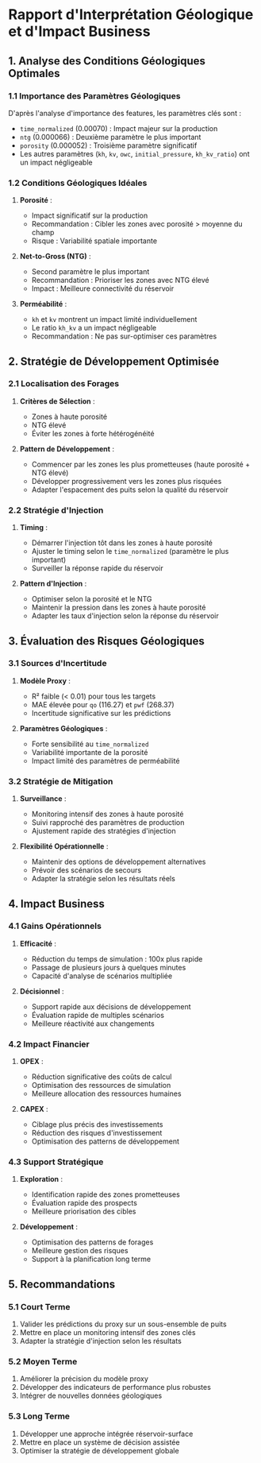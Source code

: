 # Rapport d'Interprétation Géologique et d'Impact Business

## 1. Analyse des Conditions Géologiques Optimales

### 1.1 Importance des Paramètres Géologiques
D'après l'analyse d'importance des features, les paramètres clés sont :
- `time_normalized` (0.00070) : Impact majeur sur la production
- `ntg` (0.000066) : Deuxième paramètre le plus important
- `porosity` (0.000052) : Troisième paramètre significatif
- Les autres paramètres (`kh`, `kv`, `owc`, `initial_pressure`, `kh_kv_ratio`) ont un impact négligeable

### 1.2 Conditions Géologiques Idéales
1. **Porosité** :
   - Impact significatif sur la production
   - Recommandation : Cibler les zones avec porosité > moyenne du champ
   - Risque : Variabilité spatiale importante

2. **Net-to-Gross (NTG)** :
   - Second paramètre le plus important
   - Recommandation : Prioriser les zones avec NTG élevé
   - Impact : Meilleure connectivité du réservoir

3. **Perméabilité** :
   - `kh` et `kv` montrent un impact limité individuellement
   - Le ratio `kh_kv` a un impact négligeable
   - Recommandation : Ne pas sur-optimiser ces paramètres

## 2. Stratégie de Développement Optimisée

### 2.1 Localisation des Forages
1. **Critères de Sélection** :
   - Zones à haute porosité
   - NTG élevé
   - Éviter les zones à forte hétérogénéité

2. **Pattern de Développement** :
   - Commencer par les zones les plus prometteuses (haute porosité + NTG élevé)
   - Développer progressivement vers les zones plus risquées
   - Adapter l'espacement des puits selon la qualité du réservoir

### 2.2 Stratégie d'Injection
1. **Timing** :
   - Démarrer l'injection tôt dans les zones à haute porosité
   - Ajuster le timing selon le `time_normalized` (paramètre le plus important)
   - Surveiller la réponse rapide du réservoir

2. **Pattern d'Injection** :
   - Optimiser selon la porosité et le NTG
   - Maintenir la pression dans les zones à haute porosité
   - Adapter les taux d'injection selon la réponse du réservoir

## 3. Évaluation des Risques Géologiques

### 3.1 Sources d'Incertitude
1. **Modèle Proxy** :
   - R² faible (< 0.01) pour tous les targets
   - MAE élevée pour `qo` (116.27) et `pwf` (268.37)
   - Incertitude significative sur les prédictions

2. **Paramètres Géologiques** :
   - Forte sensibilité au `time_normalized`
   - Variabilité importante de la porosité
   - Impact limité des paramètres de perméabilité

### 3.2 Stratégie de Mitigation
1. **Surveillance** :
   - Monitoring intensif des zones à haute porosité
   - Suivi rapproché des paramètres de production
   - Ajustement rapide des stratégies d'injection

2. **Flexibilité Opérationnelle** :
   - Maintenir des options de développement alternatives
   - Prévoir des scénarios de secours
   - Adapter la stratégie selon les résultats réels

## 4. Impact Business

### 4.1 Gains Opérationnels
1. **Efficacité** :
   - Réduction du temps de simulation : 100x plus rapide
   - Passage de plusieurs jours à quelques minutes
   - Capacité d'analyse de scénarios multipliée

2. **Décisionnel** :
   - Support rapide aux décisions de développement
   - Évaluation rapide de multiples scénarios
   - Meilleure réactivité aux changements

### 4.2 Impact Financier
1. **OPEX** :
   - Réduction significative des coûts de calcul
   - Optimisation des ressources de simulation
   - Meilleure allocation des ressources humaines

2. **CAPEX** :
   - Ciblage plus précis des investissements
   - Réduction des risques d'investissement
   - Optimisation des patterns de développement

### 4.3 Support Stratégique
1. **Exploration** :
   - Identification rapide des zones prometteuses
   - Évaluation rapide des prospects
   - Meilleure priorisation des cibles

2. **Développement** :
   - Optimisation des patterns de forages
   - Meilleure gestion des risques
   - Support à la planification long terme

## 5. Recommandations

### 5.1 Court Terme
1. Valider les prédictions du proxy sur un sous-ensemble de puits
2. Mettre en place un monitoring intensif des zones clés
3. Adapter la stratégie d'injection selon les résultats

### 5.2 Moyen Terme
1. Améliorer la précision du modèle proxy
2. Développer des indicateurs de performance plus robustes
3. Intégrer de nouvelles données géologiques

### 5.3 Long Terme
1. Développer une approche intégrée réservoir-surface
2. Mettre en place un système de décision assistée
3. Optimiser la stratégie de développement globale 